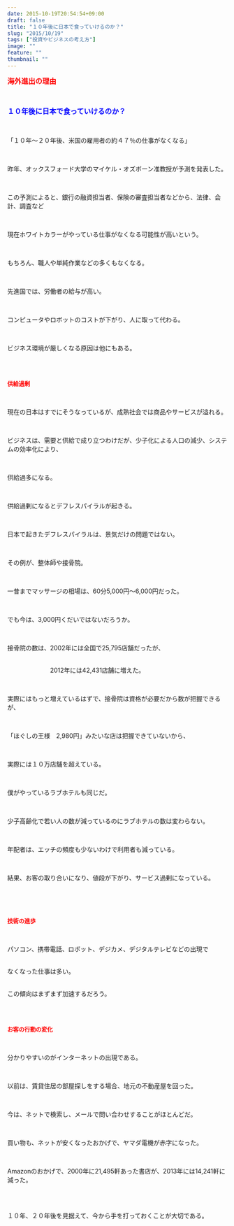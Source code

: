 ```yaml
---
date: 2015-10-19T20:54:54+09:00
draft: false
title: "１０年後に日本で食っていけるのか？"
slug: "2015/10/19"
tags: ["投資やビジネスの考え方"]
image: ""
feature: ""
thumbnail: ""
---
```

<p><font color="#ff0000" size="3"><strong>海外進出の理由</strong></font></p><br/><p><font color="#0000ff" size="3"><strong>１０年後に日本で食っていけるのか？</strong></font></p><br/><p>「１０年～２０年後、米国の雇用者の約４７％の仕事がなくなる」</p><br/><p>昨年、オックスフォード大学のマイケル・オズボーン准教授が予測を発表した。</p><br/><p>この予測によると、銀行の融資担当者、保険の審査担当者などから、法律、会計、調査など</p><br/><p>現在ホワイトカラーがやっている仕事がなくなる可能性が高いという。</p><br/><p>もちろん、職人や単純作業などの多くもなくなる。</p><br/><p>先進国では、労働者の給与が高い。</p><br/><p>コンピュータやロボットのコストが下がり、人に取って代わる。</p><br/><p>ビジネス環境が厳しくなる原因は他にもある。</p><br/><br/><p><font color="#ff0000" size="2"><strong>供給過剰</strong></font></p><br/><p>現在の日本はすでにそうなっているが、成熟社会では商品やサービスが溢れる。</p><br/><p>ビジネスは、需要と供給で成り立つわけだが、少子化による人口の減少、システムの効率化により、</p><br/><p>供給過多になる。</p><br/><p>供給過剰になるとデフレスパイラルが起きる。</p><br/><p>日本で起きたデフレスパイラルは、景気だけの問題ではない。</p><br/><p>その例が、整体師や接骨院。</p><br/><p>一昔までマッサージの相場は、60分5,000円～6,000円だった。</p><br/><p>でも今は、3,000円くだいではないだろうか。</p><br/><p>接骨院の数は、2002年には全国で25,795店舗だったが、</p><p><br/>　　　　　　　2012年には42,431店舗に増えた。</p><br/><p>実際にはもっと増えているはずで、接骨院は資格が必要だから数が把握できるが、</p><br/><p>「ほぐしの王様　2,980円」みたいな店は把握できていないから、</p><br/><p>実際には１０万店舗を超えている。</p><br/><p>僕がやっているラブホテルも同じだ。</p><br/><p>少子高齢化で若い人の数が減っているのにラブホテルの数は変わらない。</p><br/><p>年配者は、エッチの頻度も少ないわけで利用者も減っている。</p><br/><p>結果、お客の取り合いになり、値段が下がり、サービス過剰になっている。</p><br/><br/><p><br/><font color="#ff0000" size="2"><strong>技術の進歩</strong></font></p><br/><p>パソコン、携帯電話、ロボット、デジカメ、デジタルテレビなどの出現で</p><p><br/>なくなった仕事は多い。</p><p><br/>この傾向はまずまず加速するだろう。</p><br/><p><br/><font color="#ff0000" size="2"><strong>お客の行動の変化</strong></font></p><br/><p>分かりやすいのがインターネットの出現である。</p><br/><p>以前は、賃貸住居の部屋探しをする場合、地元の不動産屋を回った。</p><br/><p>今は、ネットで検索し、メールで問い合わせすることがほとんどだ。</p><br/><p>買い物も、ネットが安くなったおかげで、ヤマダ電機が赤字になった。</p><br/><p>Amazonのおかげで、2000年に21,495軒あった書店が、2013年には14,241軒に減った。</p><br/><br/><p>１０年、２０年後を見据えて、今から手を打っておくことが大切である。</p><br/>

